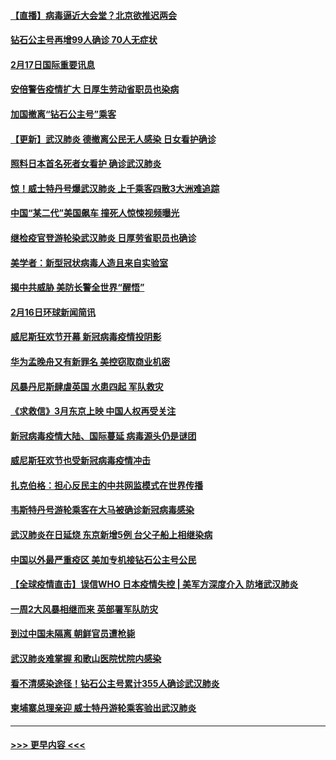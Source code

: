 #### [【直播】病毒逼近大会堂？北京欲推迟两会](../pages/prog202/a102779191.md?t=02172222) 
#### [钻石公主号再增99人确诊 70人无症状](../pages/prog202/a102779137.md?t=02172222) 
#### [2月17日国际重要讯息](../pages/prog202/a102779069.md?t=02172222) 
#### [安倍警告疫情扩大 日厚生劳动省职员也染病](../pages/prog202/a102779077.md?t=02172222) 
#### [加国撤离“钻石公主号”乘客](../pages/prog202/a102779071.md?t=02172222) 
#### [【更新】武汉肺炎 德撤离公民无人感染 日女看护确诊](../pages/prog202/a102770740.md?t=02172222) 
#### [照料日本首名死者女看护 确诊武汉肺炎](../pages/prog202/a102778947.md?t=02172222) 
#### [惊！威士特丹号爆武汉肺炎 上千乘客四散3大洲难追踪](../pages/prog202/a102778921.md?t=02172222) 
#### [中国“某二代”美国飙车 撞死人惊悚视频曝光](../pages/prog202/a102778919.md?t=02172222) 
#### [继检疫官登游轮染武汉肺炎 日厚劳省职员也确诊](../pages/prog202/a102778913.md?t=02172222) 
#### [美学者：新型冠状病毒人造且来自实验室](../pages/prog202/a102778911.md?t=02172222) 
#### [揭中共威胁 美防长警全世界“醒悟”](../pages/prog202/a102778738.md?t=02172222) 
#### [2月16日环球新闻简讯](../pages/prog202/a102778702.md?t=02172222) 
#### [威尼斯狂欢节开幕 新冠病毒疫情投阴影](../pages/prog202/a102778707.md?t=02172222) 
#### [华为孟晚舟又有新罪名 美控窃取商业机密](../pages/prog202/a102778677.md?t=02172222) 
#### [风暴丹尼斯肆虐英国 水患四起 军队救灾](../pages/prog202/a102778679.md?t=02172222) 
#### [《求救信》3月东京上映 中国人权再受关注](../pages/prog202/a102778650.md?t=02172222) 
#### [新冠病毒疫情大陆、国际蔓延 病毒源头仍是谜团](../pages/prog202/a102778602.md?t=02172222) 
#### [威尼斯狂欢节也受新冠病毒疫情冲击](../pages/prog202/a102778596.md?t=02172222) 
#### [扎克伯格：担心反民主的中共网监模式在世界传播](../pages/prog202/a102778585.md?t=02172222) 
#### [韦斯特丹号游轮乘客在大马被确诊新冠病毒感染](../pages/prog202/a102778559.md?t=02172222) 
#### [武汉肺炎在日延烧 东京新增5例 台父子船上相继染病](../pages/prog202/a102778538.md?t=02172222) 
#### [中国以外最严重疫区 美加专机接钻石公主号公民](../pages/prog202/a102778473.md?t=02172222) 
#### [【全球疫情直击】误信WHO 日本疫情失控 | 美军方深度介入 防堵武汉肺炎](../pages/prog202/a102778478.md?t=02172222) 
#### [一周2大风暴相继而来 英部署军队防灾](../pages/prog202/a102778447.md?t=02172222) 
#### [到过中国未隔离 朝鲜官员遭枪毙](../pages/prog202/a102778383.md?t=02172222) 
#### [武汉肺炎难掌握 和歌山医院忧院内感染](../pages/prog202/a102778376.md?t=02172222) 
#### [看不清感染途径！钻石公主号累计355人确诊武汉肺炎](../pages/prog202/a102778335.md?t=02172222) 
#### [柬埔寨总理亲迎 威士特丹游轮乘客验出武汉肺炎](../pages/prog202/a102777842.md?t=02172222) 

----
#### [ >>> 更早内容 <<< ](../indexes/prog202-earlier.md)
